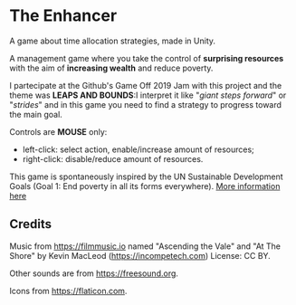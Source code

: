 # The Enhancer
A game about time allocation strategies, made in Unity.

A management game where you take the control of **surprising resources** with the aim of **increasing wealth** and reduce poverty.

I partecipate at the Github's Game Off 2019 Jam with this project and the  theme was **LEAPS AND BOUNDS**:I interpret it like "*giant steps forward*" or "*strides*" and in this game you need to find a strategy to progress toward the main goal.

Controls are **MOUSE** only:
- left-click: select action, enable/increase amount of resources;
- right-click: disable/reduce amount of resources.

This game is spontaneously inspired by the UN Sustainable Development Goals (Goal 1: End poverty in all its forms everywhere). [More information here](https://www.un.org/sustainabledevelopment/poverty/)

## Credits
Music from https://filmmusic.io named "Ascending the Vale" and "At The Shore" by Kevin MacLeod (https://incompetech.com) License: CC BY.

Other sounds are from https://freesound.org.

Icons from https://flaticon.com.
